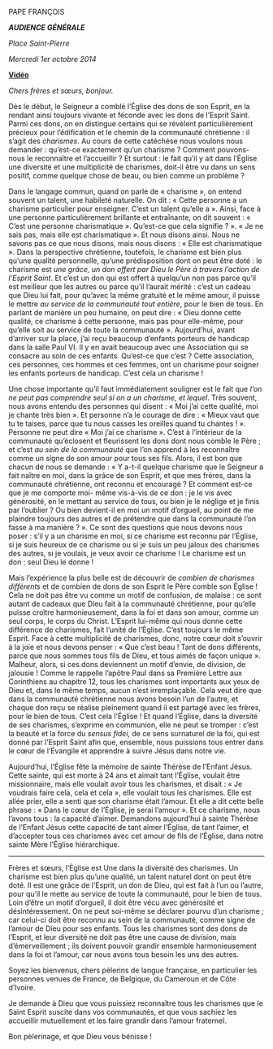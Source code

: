 PAPE FRANÇOIS

***AUDIENCE GÉNÉRALE***

*Place Saint-Pierre*

*Mercredi 1er octobre 2014*

**[Vidéo](http://player.rv.va/vaticanplayer.asp?language=it&tic=VA_M8QSTDKZ)**

*Chers frères et sœurs, bonjour.*

Dès le début, le Seigneur a comblé l’Église des dons de son Esprit, en la rendant ainsi toujours vivante et féconde avec les dons de l’Esprit Saint. Parmi ces dons, on en distingue certains qui se révèlent particulièrement précieux pour l’édification et le chemin de la communauté chrétienne : il s’agit des *charismes*. Au cours de cette catéchèse nous voulons nous demander : qu’est-ce exactement qu’un charisme ? Comment pouvons-nous le reconnaître et l’accueillir ? Et surtout : le fait qu’il y ait dans l’Église une diversité et une multiplicité de charismes, doit-il être vu dans un sens positif, comme quelque chose de beau, ou bien comme un problème ?

Dans le langage commun, quand on parle de « charisme », on entend souvent un talent, une habileté naturelle. On dit : « Cette personne a un charisme particulier pour enseigner. C’est un talent qu’elle a ». Ainsi, face à une personne particulièrement brillante et entraînante, on dit souvent : « C’est une personne charismatique ». Qu’est-ce que cela signifie ? ». « Je ne sais pas, mais elle est charismatique ». Et nous disons ainsi. Nous ne savons pas ce que nous disons, mais nous disons : « Elle est charismatique ». Dans la perspective chrétienne, toutefois, le charisme est bien plus qu’une qualité personnelle, qu’une prédisposition dont on peut être doté : le charisme est *une grâce, un don offert par Dieu le Père à travers l’action de l’Esprit Saint*. Et c’est un don qui est offert à quelqu’un non pas parce qu’il est meilleur que les autres ou parce qu’il l’aurait mérité : c’est un cadeau que Dieu lui fait, pour qu’avec la même gratuité et le même amour, il puisse le mettre *au service de la communauté tout entière*, pour le bien de tous. En parlant de manière un peu humaine, on peut dire : « Dieu donne cette qualité, ce charisme à cette personne, mais pas pour elle-même, pour qu’elle soit au service de toute la communauté ». Aujourd’hui, avant d’arriver sur la place, j’ai reçu beaucoup d’enfants porteurs de handicap dans la salle Paul VI. Il y en avait beaucoup avec une Association qui se consacre au soin de ces enfants. Qu’est-ce que c’est ? Cette association, ces personnes, ces hommes et ces femmes, ont un charisme pour soigner les enfants porteurs de handicap. C’est cela un charisme !

Une chose importante qu’il faut immédiatement souligner est le fait que *l’on ne peut pas comprendre seul si on a un charisme, et lequel*. Très souvent, nous avons entendu des personnes qui disent : « Moi j’ai cette qualité, moi je chante très bien ». Et personne n’a le courage de dire : « Mieux vaut que tu te taises, parce que tu nous casses les oreilles quand tu chantes ! ». Personne ne peut dire « Moi j’ai ce charisme ». C’est à l’intérieur de la communauté qu’éclosent et fleurissent les dons dont nous comble le Père ; et c’est *au sein de la communauté* que l’on apprend à les reconnaître comme un signe de son amour pour tous ses fils. Alors, il est bon que chacun de nous se demande : « Y a-t-il quelque charisme que le Seigneur a fait naître en moi, dans la grâce de son Esprit, et que mes frères, dans la communauté chrétienne, ont reconnu et encouragé ? Et comment est-ce que je me comporte moi- même vis-à-vis de ce don : je le vis avec générosité, en le mettant au service de tous, ou bien je le néglige et je finis par l’oublier ? Ou bien devient-il en moi un motif d’orgueil, au point de me plaindre toujours des autres et de prétendre que dans la communauté l’on fasse à ma manière ? ». Ce sont des questions que nous devons nous poser : s’il y a un charisme en moi, si ce charisme est reconnu par l’Église, si je suis heureux de ce charisme ou si je suis un peu jaloux des charismes des autres, si je voulais, je veux avoir ce charisme ! Le charisme est un don : seul Dieu le donne !

Mais l’expérience la plus belle est de découvrir de *combien de charismes différents* et de combien de dons de son Esprit le Père comble son Église ! Cela ne doit pas être vu comme un motif de confusion, de malaise : ce sont autant de cadeaux que Dieu fait à la communauté chrétienne, pour qu’elle puisse croître harmonieusement, dans la foi et dans son amour, comme un seul corps, le corps du Christ. L’Esprit lui-même qui nous donne cette différence de charismes, fait l’unité de l’Église. C’est toujours le même Esprit. Face à cette multiplicité de charismes, donc, notre cœur doit s’ouvrir à la joie et nous devons penser : « Que c’est beau ! Tant de dons différents, parce que nous sommes tous fils de Dieu, et tous aimés de façon unique ». Malheur, alors, si ces dons deviennent un motif d’envie, de division, de jalousie ! Comme le rappelle l’apôtre Paul dans sa Première Lettre aux Corinthiens au chapitre 12, tous les charismes sont importants aux yeux de Dieu et, dans le même temps, aucun n’est irremplaçable. Cela veut dire que dans la communauté chrétienne nous avons besoin l’un de l’autre, et chaque don reçu se réalise pleinement quand il est partagé avec les frères, pour le bien de tous. C’est cela l’Église ! Et quand l’Église, dans la diversité de ses charismes, s’exprime en communion, elle ne peut se tromper : c’est la beauté et la force du *sensus fidei*, de ce sens surnaturel de la foi, qui est donné par l’Esprit Saint afin que, ensemble, nous puissions tous entrer dans le cœur de l’Évangile et apprendre à suivre Jésus dans notre vie.

Aujourd’hui, l’Église fête la mémoire de sainte Thérèse de l’Enfant Jésus. Cette sainte, qui est morte à 24 ans et aimait tant l’Église, voulait être missionnaire, mais elle voulait avoir tous les charismes, et disait : « Je voudrais faire cela, cela et cela », elle voulait tous les charismes. Elle est allée prier, elle a senti que son charisme était l’amour. Et elle a dit cette belle phrase : « Dans le cœur de l’Église, je serai l’amour ». Et ce charisme, nous l’avons tous : la capacité d’aimer. Demandons aujourd’hui à sainte Thérèse de l’Enfant Jésus cette capacité de tant aimer l’Église, de tant l’aimer, et d’accepter tous ces charismes avec cet amour de fils de l’Église, dans notre sainte Mère l’Église hiérarchique.

* * *

Frères et sœurs, l’Église est Une dans la diversité des charismes. Un charisme est bien plus qu’une qualité, un talent naturel dont on peut être doté. Il est une grâce de l’Esprit, un don de Dieu, qui est fait à l’un ou l’autre, pour qu’il le mette au service de toute la communauté, pour le bien de tous. Loin d’être un motif d’orgueil, il doit être vécu avec générosité et désintéressement. On ne peut soi-même se déclarer pourvu d’un charisme ; car celui-ci doit être reconnu au sein de la communauté, comme signe de l’amour de Dieu pour ses enfants. Tous les charismes sont des dons de l’Esprit, et leur diversité ne doit pas être une cause de division, mais d’émerveillement ; ils doivent pouvoir grandir ensemble harmonieusement dans la foi et l’amour, car nous avons tous besoin les uns des autres.

Soyez les bienvenus, chers pèlerins de langue française, en particulier les personnes venues de France, de Belgique, du Cameroun et de Côte d’Ivoire.

Je demande à Dieu que vous puissiez reconnaître tous les charismes que le Saint Esprit suscite dans vos communautés, et que vous sachiez les accueillir mutuellement et les faire grandir dans l’amour fraternel.

Bon pèlerinage, et que Dieu vous bénisse !